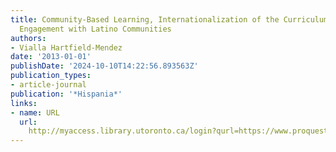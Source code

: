 ```yaml
---
title: Community-Based Learning, Internationalization of the Curriculum, and University
  Engagement with Latino Communities
authors:
- Vialla Hartfield-Mendez
date: '2013-01-01'
publishDate: '2024-10-10T14:22:56.893563Z'
publication_types:
- article-journal
publication: '*Hispania*'
links:
- name: URL
  url: 
    http://myaccess.library.utoronto.ca/login?qurl=https://www.proquest.com/docview/1651848926?accountid=14771&bdid=38382&_bd=Lbx8dnTIG6P3nGyiFex0qK4BqLU%3D
---
```

